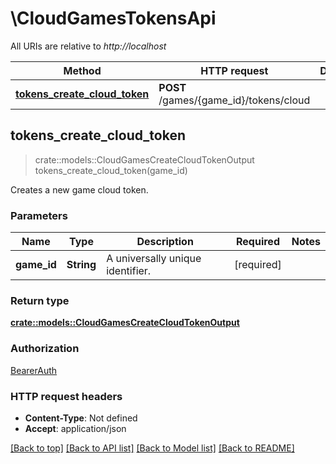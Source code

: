 # \CloudGamesTokensApi

All URIs are relative to *http://localhost*

Method | HTTP request | Description
------------- | ------------- | -------------
[**tokens_create_cloud_token**](CloudGamesTokensApi.md#tokens_create_cloud_token) | **POST** /games/{game_id}/tokens/cloud | 



## tokens_create_cloud_token

> crate::models::CloudGamesCreateCloudTokenOutput tokens_create_cloud_token(game_id)


Creates a new game cloud token.

### Parameters


Name | Type | Description  | Required | Notes
------------- | ------------- | ------------- | ------------- | -------------
**game_id** | **String** | A universally unique identifier. | [required] |

### Return type

[**crate::models::CloudGamesCreateCloudTokenOutput**](CloudGamesCreateCloudTokenOutput.md)

### Authorization

[BearerAuth](../README.md#BearerAuth)

### HTTP request headers

- **Content-Type**: Not defined
- **Accept**: application/json

[[Back to top]](#) [[Back to API list]](../README.md#documentation-for-api-endpoints) [[Back to Model list]](../README.md#documentation-for-models) [[Back to README]](../README.md)

